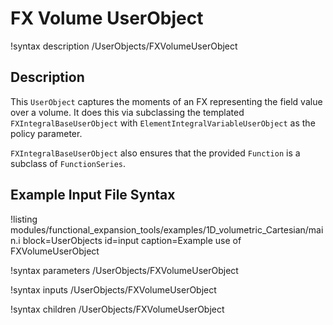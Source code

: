 # FX Volume UserObject

!syntax description /UserObjects/FXVolumeUserObject

## Description

This `UserObject` captures the moments of an FX representing the field value over a volume. It does this via subclassing the templated `FXIntegralBaseUserObject` with `ElementIntegralVariableUserObject` as the policy parameter.

`FXIntegralBaseUserObject` also ensures that the provided `Function` is a subclass of `FunctionSeries`.

## Example Input File Syntax

!listing modules/functional_expansion_tools/examples/1D_volumetric_Cartesian/main.i block=UserObjects id=input caption=Example use of FXVolumeUserObject

!syntax parameters /UserObjects/FXVolumeUserObject

!syntax inputs /UserObjects/FXVolumeUserObject

!syntax children /UserObjects/FXVolumeUserObject
